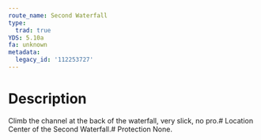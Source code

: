 ```yaml
---
route_name: Second Waterfall
type:
  trad: true
YDS: 5.10a
fa: unknown
metadata:
  legacy_id: '112253727'
---
```

# Description
Climb the channel at the back of the waterfall, very slick, no pro.# Location
Center of the Second Waterfall.# Protection
None.